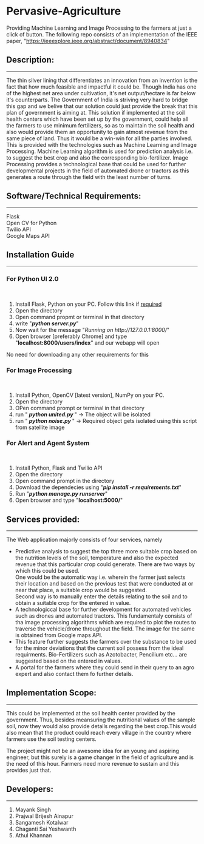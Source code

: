 # Pervasive-Agriculture
Providing Machine Learning and Image Processing to the farmers at just a click of button. The following repo consists of an implementation of the IEEE paper, "https://ieeexplore.ieee.org/abstract/document/8940834"

<h2><b>Description:</b></h2><hr/>
The thin silver lining that differentiates an innovation from an invention is the fact that how much feasible and impactful it could be. Though India has one of the highest net area under cultivation, it's net output/hectare is far below it's counterparts. The Government of India is striving very hard to bridge this gap and we belive that our solution could just provide the break that this plan of government is aiming at. This solution if implemented at the soil health centers which have been set up by the government, could help all the farmers to use minimum fertilizers, so as to maintain the soil health and also would provide them an opportunity to gain atmost revenue from the same piece of land. Thus it would be a win-win for all the parties involved. This is provided with the technologies such as Machine Learning and Image Processing. Machine Learning algorithm is used for prediction analysis i.e. to suggest the best crop and also the corresponding bio-fertilizer. Image Processing provides a technological base that could be used for further developmental projects in the field of automated drone or tractors as this generates a route through the field with the least number of turns.

<h2><b>Software/Technical Requirements:</b></h2><hr/>
Flask<br>Open CV for Python<br>Twilio API<br>Google Maps API

<h2> Installation Guide </h2>
<hr/>
<h3> For Python UI 2.0 </h3> <br/>
<ol> 
  <li> Install Flask, Python on your PC. Follow this link if <a href = "http://flask.pocoo.org/docs/0.12/installation/" >required </a> </li>
  <li> Open the directory </li>
  <li> Open command propmt or terminal in that directory </li>
  <li> write "<b><i>python server.py</i></b>" </li>
  <li> Now wait for the message "<i>Running on http://127.0.0.1:8000/</i>" </li>
  <li> Open browser [preferably Chrome] and type "<b>localhost:8000/users/index</b>" and our webapp will open </li>
</ol>
 No need for downloading any other requirements for this<br/>
<h3> For Image Processing </h3> <br/>
<ol>
  <li> Install Python, OpenCV [latest version], NumPy on your PC. </li>
  <li> Open the directory </li>
  <li> OPen command prompt or terminal in that directory </li>
  <li> run "<b><i> python united.py </i></b>" -> The object will be isolated </li>
  <li> run "<b><i> python noise.py </i></b>" -> Required object gets isolated using this script from satellite image </li>
</ol>
<h3> For Alert and Agent System  </h3> <br/>
  <ol>
    <li> Install Python, Flask and Twilio API </li>
    <li> Open the directory </li>
    <li> Open command prompt in the directory </li>
    <li> Download the dependecies using "<b><i>pip install -r requirements.txt</i></b>"</li>
    <li> Run "<b><i>python manage.py runserver</i></b>"</li>
    <li> Open browser and type "<b>localhost:5000/</b>"</li>
</ol>
<h2><b>Services provided:</b></h2><hr/>
The Web application majorly consists of four services, namely
<ul>
<li>    Predictive analysis to suggest the top three more suitable crop based on the nutrition levels of the soil, temperature and also the expected revenue that this particular crop could generate. There are two ways by which this could be used.<br>One would be the automatic way i.e. wherein the farmer just selects their location and based on the previous test that were conducted at or near that place, a suitable crop would be suggested.<br>Second way is to manually enter the details relating to the soil and to obtain a suitable crop for the entered in value.</li>
<li>    A technologiccal base for further development for automated vehicles such as drones and automated tractors. This fundamentaly consists of tha image processing algorithms which are required to plot the routes to traverse the vehicle/drone throughout the field. The image for the same is obtained from Google maps API.</li>
<li>    This feature further suggests the farmers over the substance to be used for the minor deviations that the current soil possess from the ideal requirments. Bio-Fertilizers such as Azotobacter, Pencilium etc... are suggested based on the entered in values.</li>  
<li>    A portal for the farmers where they could send in their query to an agro expert and also contact them fo further details.</li>
</ul>


<h2><b>Implementation Scope:</b></h2><hr/>
This could be implemented at the soil health center provided by the government. Thus, besides meansuring the nutritional values of the sample soil, now they would also provide details regarding the best crop.This would also mean that the product could reach every village in the country where farmers use the soil testing centers.<br>
<p>The project might not be an awesome idea for an young and aspiring engineer, but this surely is a game changer in the field of agriculture and is the need of this hour. Farmers need more revenue to sustain and this provides just that.
</p>

<h2><b>Developers: </b></h2><hr/>
<ol><li>
Mayank Singh</li>
<li>Prajwal Brijesh Ainapur</li>
<li>Sangamesh Kotalwar</li>
<li>Chaganti Sai Yeshwanth</li>
<li>Athul Khannan
</li></ol>
